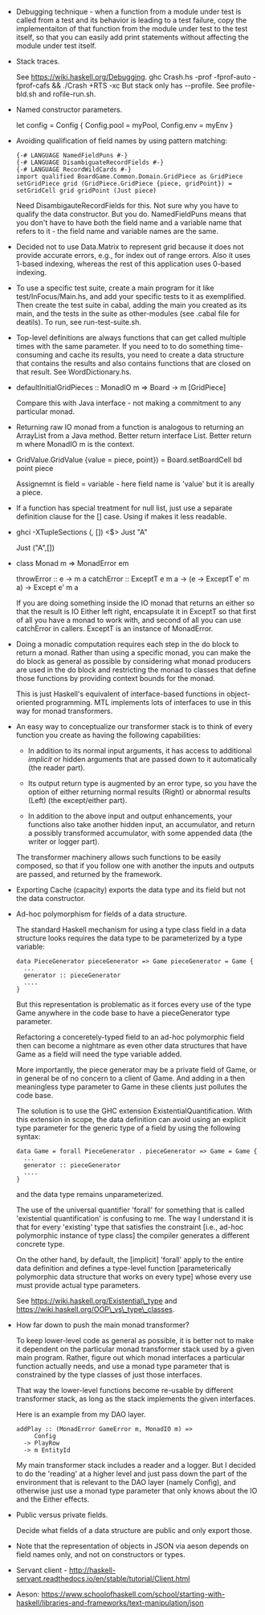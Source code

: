 
- Debugging technique - when a function from a module under test is 
  called from a test and its behavior is leading to a test failure,
  copy the implementaiton of that function from the module under test
  to the test itself, so that you can easily add print statements
  without affecting the module under test itself. 

- Stack traces.

  See  https://wiki.haskell.org/Debugging.
  ghc Crash.hs -prof -fprof-auto -fprof-cafs && ./Crash +RTS -xc
  But stack only has --profile.
  See profile-bld.sh and rofile-run.sh.

- Named constructor parameters.

    let config = Config {
        Config.pool = myPool,
        Config.env = myEnv
        }

- Avoiding qualification of field names by using pattern matching:

  ```
  {-# LANGUAGE NamedFieldPuns #-}
  {-# LANGUAGE DisambiguateRecordFields #-}
  {-# LANGUAGE RecordWildCards #-}
  import qualified BoardGame.Common.Domain.GridPiece as GridPiece
  setGridPiece grid (GridPiece.GridPiece {piece, gridPoint}) = setGridCell grid gridPoint (Just piece)
  ```

  Need DisambigauteRecordFields for this. Not sure why you have to qualify the data constructor.
  But you do. NamedFieldPuns means that you don't have to have both the field name and a 
  variable name that refers to it - the field name and variable names are the same.

- Decided not to use Data.Matrix to represent grid because it does not provide accurate
  errors, e.g., for index out of range errors. Also it uses 1-based indexing, whereas the rest 
  of this application uses 0-based indexing.

- To use a specific test suite, create a main program for it like test/InFocus/Main.hs,
  and add your specific tests to it as exemplified. Then create the test suite in cabal,
  adding the main you created as its main, and the tests in the suite as other-modules
  (see .cabal file for deatils). To run, see run-test-suite.sh.

- Top-level definitions are always functions that can get called 
  multiple times with the same parameter. If you need to to do something
  time-consuming and cache its results, you need to create a data structure
  that contains the results and also contains functions that are closed on that result.
  See WordDictionary.hs.

- defaultInitialGridPieces :: MonadIO m => Board -> m [GridPiece]

  Compare this with Java interface - not making a commitment to any particular monad.

- Returning raw IO monad from a function is analogous to returning an ArrayList
  from a Java method. Better return interface List. Better return m where MonadIO m
  is the context.

- GridValue.GridValue {value = piece, point}) = Board.setBoardCell bd point piece

  Assignemnt is field = variable - here field name is 'value' but it is areally a piece.

- If a function has special treatment for null list, just use a separate 
  definition clause for the [] case. Using if makes it less readable.

- ghci -XTupleSections 
  (, []) <$> Just "A"

  Just ("A",[])

- class Monad m => MonadError em 

    throwError :: e -> m a
    catchError :: ExceptT e m a -> (e -> ExceptT e' m a) -> Except e' m a

  If you are doing something inside the IO monad that returns an either
  so that the result is IO Either left right, encapsulate it in ExceptT
  so that first of all you have a monad to work with, and second of all
  you can use catchError in callers. ExceptT is an instance of MonadError.

- Doing a monadic computation requires each step in the do block to return a
  monad. Rather than using a specific monad, you can make the do block as
  general as possible by considering what monad producers are used in the do
  block and restricting the monad to classes that define those functions
  by providing context bounds for the monad.

  This is just Haskell's equivalent of interface-based functions
  in object-oriented programming. MTL implements lots of interfaces
  to use in this way for monad transformers.
  
- An easy way to conceptualize our transformer stack is to think of every 
  function you create as having the following capabilities:

  - In addition to its normal input arguments, it has access to additional 
     _implicit_ or hidden arguments that are passed down to it 
     automatically (the reader part).

  - Its output return type is augmented by an error type, so you have
    the option of either returning normal results (Right) or abnormal
    results (Left) (the except/either part).

  - In addition to the above input and output enhancements, your 
    functions also take another hidden input, an accumulator, and return 
    a possibly transformed accumulator, with some appended data (the writer
    or logger part).

  The transformer machinery allows such functions to be easily 
  composed, so that if you follow one with another the inputs
  and outputs are passed, and returned by the framework.

- Exporting Cache (capacity) exports the data type and its field
  but not the data constructor.

- Ad-hoc polymorphism for fields of a data structure.

  The standard Haskell mechanism for using a type class field
  in a data structure looks requires the data type to be 
  parameterized by a type variable:

  ```
  data PieceGenerator pieceGenerator => Game pieceGenerator = Game {
    ...
    generator :: pieceGenerator 
    ....
  }
  ```

  But this representation is problematic as it forces every use of the type Game
  anywhere in the code base to have a pieceGenerator type parameter. 
  
  Refactoring a conceretely-typed field to an ad-hoc polymorphic field then can
  become a nightmare as even other data structures that have Game as a field
  will need the type variable added. 
  
  More importantly, the piece generator may be a private field of Game, or in
  general be of no concern to a client of Game.  And adding in a then
  meaningless type parameter to Game in these clients just pollutes the code
  base.

  The solution is to use the GHC extension ExistentialQuantification.  With this
  extension in scope, the data definition can avoid using an explicit type
  parameter for the generic type of a field by using the following syntax:

  ```
  data Game = forall PieceGenerator . pieceGenerator => Game = Game {
    ...
    generator :: pieceGenerator 
    ....
  }
  ```

  and the data type remains unparameterized. 
  
  The use of the universal quantifier 'forall' for something that is called
  'existential quantification' is confusing to me. The way I understand it is
  that for every 'existing' type that satisfies the constraint [i.e., ad-hoc
  polymorphic instance of type class] the compiler generates a different
  concrete type.  
  
  On the other hand, by default, the [implicit] 'forall' apply to the entire
  data definition and defines a type-level function [parameterically polymorphic
  data structure that works on every type] whose every use must provide actual
  type parameters.

  See https://wiki.haskell.org/Existential\_type and 
  https://wiki.haskell.org/OOP\_vs\_type\_classes.

- How far down to push the main monad transformer?

  To keep lower-level code as general as possible, it is better not to make it
  dependent on the particular monad transformer stack used by a given main
  program. Rather, figure out which monad interfaces a particular function
  actually needs, and use a monad type parameter that is constrained by the type
  classes of just those interfaces.

  That way the lower-level functions become re-usable by different transformer
  stack, as long as the stack implements the given interfaces.
  
  Here is an example from my DAO layer.

  ```
  addPlay :: (MonadError GameError m, MonadIO m) =>
       Config
    -> PlayRow
    -> m EntityId
  ```

  My main transformer stack includes a reader and a logger. But I decided to 
  do the 'reading' at a higher level and just pass down the part of the 
  environment that is relevant to the DAO layer (namely Config), and otherwise
  just use a monad type parameter that only knows about the IO and the Either 
  effects. 

- Public versus private fields. 

  Decide what fields of a data structure are public and only export those.

- Note that the representation of objects in JSON via aeson depends on field
  names only, and not on constructors or types.

- Servant client - http://haskell-servant.readthedocs.io/en/stable/tutorial/Client.html

- Aeson: https://www.schoolofhaskell.com/school/starting-with-haskell/libraries-and-frameworks/text-manipulation/json


